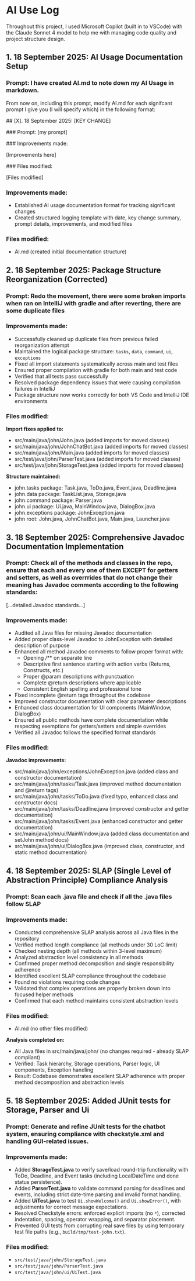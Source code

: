 # AI Use Log

Throughout this project, I used Microsoft Copilot (built in to VSCode) with the Claude Sonnet 4 model to help me with
managing code quality and project structure design.

## 1. 18 September 2025: AI Usage Documentation Setup

### Prompt: I have created AI.md to note down my AI Usage in markdown.

From now on, including this prompt, modify AI.md for each signifcant prompt I give you (I will specify which) in the following format:

\## [X]. 18 September 2025: [KEY CHANGE]

\### Prompt: [my prompt]

\### Improvements made:

\[Improvements here]

\### Files modified:

\[Files modified]

### Improvements made:

- Established AI usage documentation format for tracking significant changes
- Created structured logging template with date, key change summary, prompt details, improvements, and modified files

### Files modified:

- AI.md (created initial documentation structure)

## 2. 18 September 2025: Package Structure Reorganization (Corrected)

### Prompt: Redo the movement, there were some broken imports when ran on IntelliJ with gradle and after reverting, there are some duplicate files

### Improvements made:

- Successfully cleaned up duplicate files from previous failed reorganization attempt
- Maintained the logical package structure: `tasks`, `data`, `command`, `ui`, `exceptions` 
- Fixed all import statements systematically across main and test files
- Ensured proper compilation with gradle for both main and test code
- Verified that all tests pass successfully
- Resolved package dependency issues that were causing compilation failures in IntelliJ
- Package structure now works correctly for both VS Code and IntelliJ IDE environments

### Files modified:

**Import fixes applied to:**
- src/main/java/john/John.java (added imports for moved classes)
- src/main/java/john/JohnChatBot.java (added imports for moved classes)
- src/main/java/john/Main.java (added imports for moved classes)
- src/test/java/john/ParserTest.java (added imports for moved classes)
- src/test/java/john/StorageTest.java (added imports for moved classes)

**Structure maintained:**
- john.tasks package: Task.java, ToDo.java, Event.java, Deadline.java
- john.data package: TaskList.java, Storage.java  
- john.command package: Parser.java
- john.ui package: Ui.java, MainWindow.java, DialogBox.java
- john.exceptions package: JohnException.java
- john root: John.java, JohnChatBot.java, Main.java, Launcher.java

## 3. 18 September 2025: Comprehensive Javadoc Documentation Implementation

### Prompt: Check all of the methods and classes in the repo, ensure that each and every one of them EXCEPT for getters and setters, as well as overrrides that do not change their meaning has Javadoc comments according to the following standards:

[...detailed Javadoc standards...]

### Improvements made:

- Audited all Java files for missing Javadoc documentation
- Added proper class-level Javadoc to JohnException with detailed description of purpose
- Enhanced all method Javadoc comments to follow proper format with:
  - Opening /** on separate line
  - Descriptive first sentence starting with action verbs (Returns, Constructs, etc.)
  - Proper @param descriptions with punctuation
  - Complete @return descriptions where applicable
  - Consistent English spelling and professional tone
- Fixed incomplete @return tags throughout the codebase
- Improved constructor documentation with clear parameter descriptions
- Enhanced class documentation for UI components (MainWindow, DialogBox)
- Ensured all public methods have complete documentation while respecting exemptions for getters/setters and simple overrides
- Verified all Javadoc follows the specified format standards

### Files modified:

**Javadoc improvements:**
- src/main/java/john/exceptions/JohnException.java (added class and constructor documentation)
- src/main/java/john/tasks/Task.java (improved method documentation and @return tags)
- src/main/java/john/tasks/ToDo.java (fixed typo, enhanced class and constructor docs)
- src/main/java/john/tasks/Deadline.java (improved constructor and getter documentation)
- src/main/java/john/tasks/Event.java (enhanced constructor and getter documentation)
- src/main/java/john/ui/MainWindow.java (added class documentation and setJohn method docs)
- src/main/java/john/ui/DialogBox.java (improved class, constructor, and static method documentation)

## 4. 18 September 2025: SLAP (Single Level of Abstraction Principle) Compliance Analysis

### Prompt: Scan each .java file and check if all the .java files follow SLAP

### Improvements made:

- Conducted comprehensive SLAP analysis across all Java files in the repository
- Verified method length compliance (all methods under 30 LoC limit)
- Checked nesting depth (all methods within 3-level maximum)
- Analyzed abstraction level consistency in all methods
- Confirmed proper method decomposition and single responsibility adherence
- Identified excellent SLAP compliance throughout the codebase
- Found no violations requiring code changes
- Validated that complex operations are properly broken down into focused helper methods
- Confirmed that each method maintains consistent abstraction levels

### Files modified:

- AI.md (no other files modified)

**Analysis completed on:**
- All Java files in src/main/java/john/ (no changes required - already SLAP compliant)
- Verified: Task hierarchy, Storage operations, Parser logic, UI components, Exception handling
- Result: Codebase demonstrates excellent SLAP adherence with proper method decomposition and abstraction levels

## 5. 18 September 2025: Added JUnit tests for Storage, Parser and Ui

### Prompt: Generate and refine JUnit tests for the chatbot system, ensuring compliance with checkstyle.xml and handling GUI-related issues.

### Improvements made:

- Added **StorageTest.java** to verify save/load round-trip functionality with ToDo, Deadline, and Event tasks (including LocalDateTime and done status persistence).
- Added **ParserTest.java** to validate command parsing for deadlines and events, including strict date-time parsing and invalid format handling.
- Added **UiTest.java** to test `Ui.showWelcome()` and `Ui.showError()`, with adjustments for correct message expectations.
- Resolved Checkstyle errors: enforced explicit imports (no `*`), corrected indentation, spacing, operator wrapping, and separator placement.
- Prevented GUI tests from corrupting real save files by using temporary test file paths (e.g., `build/tmp/test-john.txt`).

### Files modified:

- `src/test/java/john/StorageTest.java`
- `src/test/java/john/ParserTest.java`
- `src/test/java/john/ui/UiTest.java`

